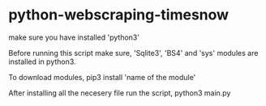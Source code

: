 # python-webscraping-timesnow

make sure you have installed 'python3'

Before running this script make sure, 'Sqlite3', 'BS4' and 'sys' modules are installed in python3.

To download modules, pip3 install 'name of the module' 

After installing all the necesery file run the script, python3 main.py
